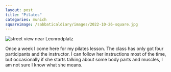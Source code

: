 ```yaml
---
layout: post
title: "Pilates"
categories: munich
squareimage: /sabbaticaldiary/images/2022-10-26-square.jpg
---
```

<img src="/sabbaticaldiary/images/2022-10-26.jpg" alt="street view near Leonrodplatz" class="center">

Once a week I come here for my pilates lesson. The class has only got four participants and the instructor. I can follow her instructions most of the time, but occasionally if she starts talking about some body parts and muscles, I am not sure I know what she means.                   